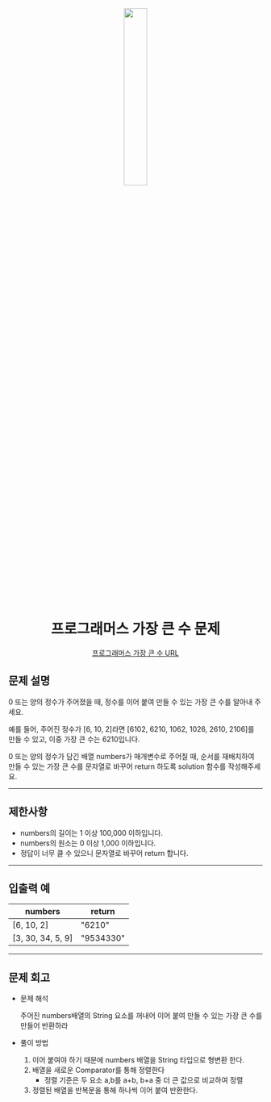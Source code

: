 
<div align="center">

<img src="" width = "30%" height="30%">

# 프로그래머스 가장 큰 수 문제
[프로그래머스 가장 큰 수 URL](https://school.programmers.co.kr/learn/courses/30/lessons/42746)



</div>



## 문제 설명
0 또는 양의 정수가 주어졌을 때, 정수를 이어 붙여 만들 수 있는 가장 큰 수를 알아내 주세요.

예를 들어, 주어진 정수가 [6, 10, 2]라면 [6102, 6210, 1062, 1026, 2610, 2106]를 만들 수 있고, 이중 가장 큰 수는 6210입니다.

0 또는 양의 정수가 담긴 배열 numbers가 매개변수로 주어질 때, 순서를 재배치하여 만들 수 있는 가장 큰 수를 문자열로 바꾸어 return 하도록 solution 함수를 작성해주세요.



---

## 제한사항
* numbers의 길이는 1 이상 100,000 이하입니다.
* numbers의 원소는 0 이상 1,000 이하입니다.
* 정답이 너무 클 수 있으니 문자열로 바꾸어 return 합니다.
---
## 입출력 예

|numbers|return|
|---|---|
|[6, 10, 2]|"6210"|
|[3, 30, 34, 5, 9]|"9534330"|


---
## 문제 회고

* 문제 해석
    
    주어진 numbers배열의 String 요소를 꺼내어 이어 붙여 만들 수 있는 가장 큰 수를 만들어 반환하라
    <br>
            
    
* 풀이 방법
    1. 이어 붙여야 하기 때문에 numbers 배열을 String 타입으로 형변환 한다.
    2. 배열을 새로운 Comparator를 통해 정렬한다
        * 정렬 기준은 두 요소 a,b를 a+b, b+a 중 더 큰 값으로 비교하여 정렬
    3. 정렬된 배열을 반복문을 통해 하나씩 이어 붙여 반환한다. 
        
        
    



